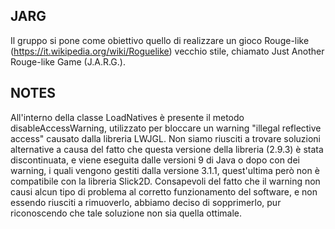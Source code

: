 ## JARG

Il gruppo si pone come obiettivo quello di realizzare un gioco Rouge-like (https://it.wikipedia.org/wiki/Roguelike) vecchio stile, chiamato Just Another Rouge-like Game (J.A.R.G.).

## NOTES

All'interno della classe LoadNatives è presente il metodo disableAccessWarning, utilizzato per bloccare un warning "illegal reflective access" causato dalla libreria LWJGL. 
Non siamo riusciti a trovare soluzioni alternative a causa del fatto che questa versione della libreria (2.9.3) è stata discontinuata, e viene eseguita dalle versioni 9 di Java o dopo con dei warning, 
i quali vengono gestiti dalla versione 3.1.1, quest'ultima però non è compatibile con la libreria Slick2D.
Consapevoli del fatto che il warning non causi alcun tipo di problema al corretto funzionamento del software, e non essendo riusciti a rimuoverlo, abbiamo deciso di sopprimerlo, pur riconoscendo che
tale soluzione non sia quella ottimale.